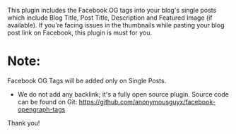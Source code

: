 This plugin includes the Facebook OG tags into your blog's single posts which include Blog Title, Post Title, Description and Featured Image (if available). If you're facing issues in the thumbnails while pasting your blog post link on Facebook, this plugin is must for you. 

# Note: 
Facebook OG Tags will be added only on Single Posts.

- We do not add any backlink; it's a fully open source plugin. Source code can be found on Git: https://github.com/anonymousguyx/facebook-opengraph-tags

Thank you!
